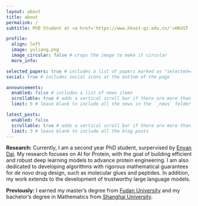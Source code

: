 ```yaml
---
layout: about
title: about
permalink: /
subtitle: PhD Student at <a href='https://www.hkust-gz.edu.cn/'>HKUST (GZ)</a><br/><br/><br/><span lang="fr"><em>La seule façon de lutter contre la peste, c’est l’honnêteté.</em></span><br/>(The only way to fight the plague is with decency.)<br/>&mdash; Albert Camus

profile:
  align: left
  image: yuliang.png
  image_circular: false # crops the image to make it circular
  more_info:

selected_papers: true # includes a list of papers marked as "selected={true}"
social: true # includes social icons at the bottom of the page

announcements:
  enabled: false # includes a list of news items
  scrollable: true # adds a vertical scroll bar if there are more than 3 news items
  limit: 5 # leave blank to include all the news in the `_news` folder

latest_posts:
  enabled: false
  scrollable: true # adds a vertical scroll bar if there are more than 3 new posts items
  limit: 3 # leave blank to include all the blog posts
---
```



**Research:** Currently, I am a second year PhD student, surpervised by [Enyan Dai](https://enyandai.github.io/). My research focuses on AI for Protein, with the goal of building efficient and robust deep learning models to advance protein engineering. I am also dedicated to developing algorithms with rigorous mathematical guarantees for <i>de novo</i> drug design, such as molecular glues and peptides. In addition, my work extends to the development of trustworthy large language models.

**Previously:** I earned my master’s degree from [Fudan University](https://www.fudan.edu.cn/) and my bachelor’s degree in Mathematics from [Shanghai University](https://shu.edu.cn).